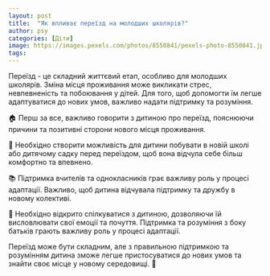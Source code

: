 ```yaml
---
layout: post
title:  "Як впливає переїзд на молодших школярів?"
author: psy
categories: [Діти]
image: https://images.pexels.com/photos/8550841/pexels-photo-8550841.jpeg?auto=compress&cs=tinysrgb&fit=crop&h=627&w=1200
tags: 
---
```


Переїзд - це складний життєвий етап, особливо для молодших школярів. Зміна місця проживання може викликати стрес, невпевненість та побоювання у дітей. Для того, щоб допомогти їм легше адаптуватися до нових умов, важливо надати підтримку та розуміння.

🏠 Перш за все, важливо говорити з дитиною про переїзд, пояснюючи причини та позитивні сторони нового місця проживання.

👫 Необхідно створити можливість для дитини побувати в новій школі або дитячому садку перед переїздом, щоб вона відчула себе більш комфортно та впевнено.

📚 Підтримка вчителів та однокласників грає важливу роль у процесі адаптації. Важливо, щоб дитина відчувала підтримку та дружбу в новому колективі.

💬 Необхідно відкрито спілкуватися з дитиною, дозволяючи їй висловлювати свої емоції та почуття. Підтримка та розуміння з боку батьків грають важливу роль у процесі адаптації.

Переїзд може бути складним, але з правильною підтримкою та розумінням дитина зможе легше пристосуватися до нових умов та знайти своє місце у новому середовищі. 🌟


